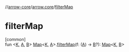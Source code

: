 //[arrow-core](../../index.md)/[arrow.core](index.md)/[filterMap](filter-map.md)

# filterMap

[common]\
fun &lt;[K](filter-map.md), [A](filter-map.md), [B](filter-map.md)&gt; [Map](https://kotlinlang.org/api/latest/jvm/stdlib/kotlin.collections/-map/index.html)&lt;[K](filter-map.md), [A](filter-map.md)&gt;.[filterMap](filter-map.md)(f: ([A](filter-map.md)) -&gt; [B](filter-map.md)?): [Map](https://kotlinlang.org/api/latest/jvm/stdlib/kotlin.collections/-map/index.html)&lt;[K](filter-map.md), [B](filter-map.md)&gt;
